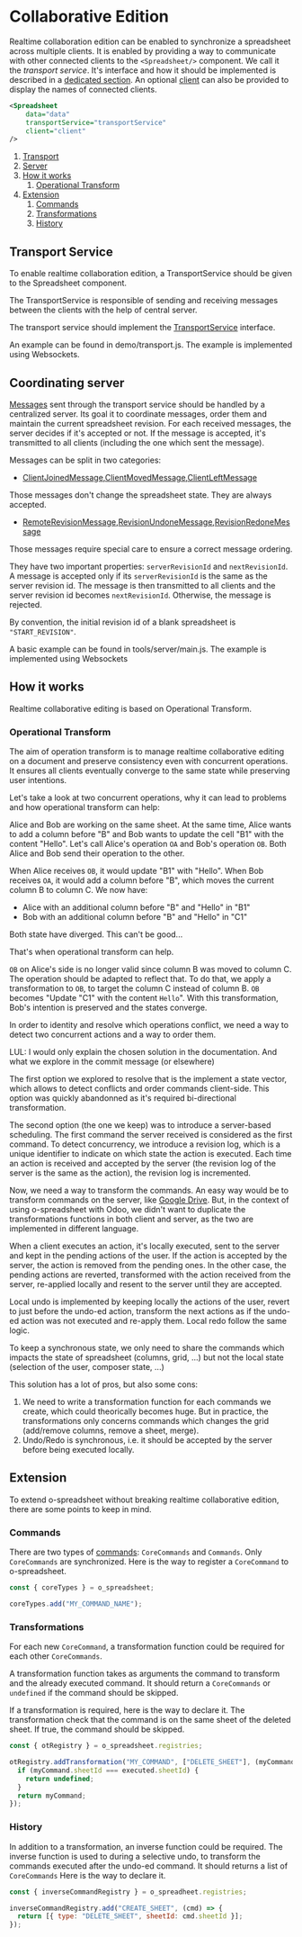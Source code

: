 # Collaborative Edition

Realtime collaboration edition can be enabled to synchronize a spreadsheet across multiple clients.
It is enabled by providing a way to communicate with other connected clients to the `<Spreadsheet/>` component. We call it the _transport service_. It's interface and how it should be implemented is described in a [dedicated section](#transport-service). An optional [client](tsdoc/interfaces/client.md) can also be provided to display the names of connected clients.

```xml
<Spreadsheet
    data="data"
    transportService="transportService"
    client="client"
/>
```

1. [Transport](#transport)
1. [Server](#server)
1. [How it works](#how-it-works)
   1. [Operational Transform](#operational-transform)
1. [Extension](#extension)
   1. [Commands](#commands)
   1. [Transformations](#transformations)
   1. [History](#history)

## Transport Service

To enable realtime collaboration edition, a TransportService should be given to the Spreadsheet component.

The TransportService is responsible of sending and receiving messages between the clients with the help of central server.

The transport service should implement the [TransportService](tsdoc/interfaces/transportservice.md) interface.

An example can be found in demo/transport.js. The example is implemented using Websockets.

## Coordinating server

[Messages](tsdoc/README.md#CollaborationMessage) sent through the transport service should be handled by a centralized server. Its goal it to coordinate messages, order them and maintain the current spreadsheet revision.
For each received messages, the server decides if it's accepted or not. If the message is accepted, it's transmitted to all clients
(including the one which sent the message).

Messages can be split in two categories:

- [ClientJoinedMessage](tsdoc/interfaces/clientjoinedmessage.md),[ClientMovedMessage](tsdoc/interfaces/clientmovedmessage.md),[ClientLeftMessage](tsdoc/interfaces/clientleftmessage.md)

Those messages don't change the spreadsheet state. They are always accepted.

- [RemoteRevisionMessage](tsdoc/interfaces/remoterevisionmessage.md),[RevisionUndoneMessage](tsdoc/interfaces/revisionundonemessage.md),[RevisionRedoneMessage](tsdoc/interfaces/revisionredonemessage.md)

Those messages require special care to ensure a correct message ordering.

They have two important properties: `serverRevisionId` and `nextRevisionId`. A message is accepted only if its `serverRevisionId`
is the same as the server revision id. The message is then transmitted to all clients and the server revision id becomes `nextRevisionId`. Otherwise, the message is rejected.

By convention, the initial revision id of a blank spreadsheet is `"START_REVISION"`.

A basic example can be found in tools/server/main.js. The example is implemented using Websockets

## How it works

Realtime collaborative editing is based on Operational Transform.

### Operational Transform

The aim of operation transform is to manage realtime collaborative editing on a document and preserve consistency even with concurrent operations.
It ensures all clients eventually converge to the same state while preserving user intentions.

<!-- This required to transform the operation which comes 'after' with the transformation which comes 'before'. To do that, we need a global order, which will be explained later. -->

Let's take a look at two concurrent operations, why it can lead to problems and how operational transform can help:

Alice and Bob are working on the same sheet. At the same time, Alice wants to add a column before "B" and Bob wants to update the cell "B1" with the content "Hello". Let's call Alice's operation `OA` and Bob's operation `OB`.
Both Alice and Bob send their operation to the other.

When Alice receives `OB`, it would update "B1" with "Hello". When Bob receives `OA`,
it would add a column before "B", which moves the current column B to column C.
We now have:

- Alice with an additional column before "B" and "Hello" in "B1"
- Bob with an additional column before "B" and "Hello" in "C1"

Both state have diverged. This can't be good...

That's when operational transform can help.

`OB` on Alice's side is no longer valid since column B was moved to column C. The operation should be adapted to
reflect that. To do that, we apply a transformation to `OB`, to target the column C instead of column B. `OB` becomes "Update "C1" with the content `Hello`". With this transformation, Bob's intention is preserved and the states converge.

In order to identity and resolve which operations conflict, we need a way to detect two concurrent actions and a way to order them.

LUL: I would only explain the chosen solution in the documentation. And what we explore in the commit message (or elsewhere)

The first option we explored to resolve that is the implement a state vector, which allows to detect conflicts and order commands client-side. This option was quickly abandonned as it's required bi-directional transformation.

The second option (the one we keep) was to introduce a server-based scheduling. The first command the server received is considered as the first command. To detect concurrency, we introduce a revision log, which is a unique identifier to indicate on which state the action is executed.
Each time an action is received and accepted by the server (the revision log of the server is the same as the action), the revision log is incremented.

Now, we need a way to transform the commands. An easy way would be to transform commands on the server, like [Google Drive](https://drive.googleblog.com/2010/09/whats-different-about-new-google-docs.html). But, in the context of using o-spreadsheet with Odoo, we didn't want to duplicate the transformations functions in both client and server, as the two are implemented in different language.

When a client executes an action, it's locally executed, sent to the server and kept in the pending actions of the user.
If the action is accepted by the server, the action is removed from the pending ones. In the other case, the pending actions are reverted, transformed with the action received from the server, re-applied locally and resent to the server until they are accepted.

Local undo is implemented by keeping locally the actions of the user, revert to just before the undo-ed action, transform the next actions as if the undo-ed action was not executed and re-apply them. Local redo follow the same logic.

To keep a synchronous state, we only need to share the commands which impacts the state of spreadsheet (columns, grid, ...) but not the local state (selection of the user, composer state, ...)

This solution has a lot of pros, but also some cons:

1. We need to write a transformation function for each commands we create, which could theorically becomes huge. But in practice, the transformations only concerns commands which changes the grid (add/remove columns, remove a sheet, merge).
1. Undo/Redo is synchronous, i.e. it should be accepted by the server before being executed locally.

## Extension

To extend o-spreadsheet without breaking realtime collaborative edition, there are some points to keep in mind.

### Commands

There are two types of [commands](add_command.md): `CoreCommands` and `Commands`. Only `CoreCommands` are synchronized.
Here is the way to register a `CoreCommand` to o-spreadsheet.

```js
const { coreTypes } = o_spreadsheet;

coreTypes.add("MY_COMMAND_NAME");
```

### Transformations

For each new `CoreCommand`, a transformation function could be required for each other `CoreCommands`.

A transformation function takes as arguments the command to transform and the already executed command. It should return a `CoreCommands` or `undefined` if the command should be skipped.

If a transformation is required, here is the way to declare it. The transformation check that the command is on the same sheet of the deleted sheet. If true, the command should be skipped.

```js
const { otRegistry } = o_spreadsheet.registries;

otRegistry.addTransformation("MY_COMMAND", ["DELETE_SHEET"], (myCommand, executedCommand) => {
  if (myCommand.sheetId === executed.sheetId) {
    return undefined;
  }
  return myCommand;
});
```

### History

In addition to a transformation, an inverse function could be required. The inverse function is used to during a selective undo, to transform the commands executed after the undo-ed command. It should returns a list of `CoreCommands` Here is the way to declare it.

```js
const { inverseCommandRegistry } = o_spreadheet.registries;

inverseCommandRegistry.add("CREATE_SHEET", (cmd) => {
  return [{ type: "DELETE_SHEET", sheetId: cmd.sheetId }];
});
```
